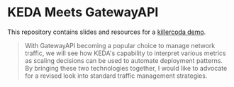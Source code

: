 # KEDA Meets GatewayAPI

This repository contains slides and resources for a [killercoda demo](https://killercoda.com/wozniakjan-kcd/scenario/killercoda).

> With GatewayAPI becoming a popular choice to manage network traffic, we will see how KEDA's capability to interpret various metrics as scaling decisions can be used to automate deployment patterns. By bringing these two technologies together, I would like to advocate for a revised look into standard traffic management strategies.
